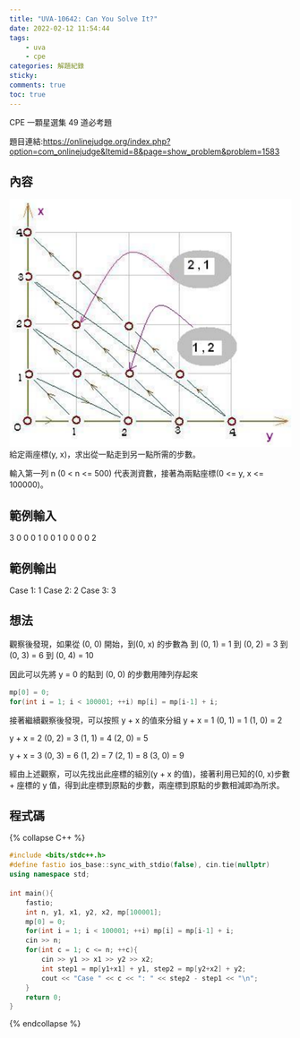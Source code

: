 ```yaml
---
title: "UVA-10642: Can You Solve It?"
date: 2022-02-12 11:54:44
tags:
    - uva
    - cpe
categories: 解題紀錄
sticky: 
comments: true
toc: true
---
```

CPE 一顆星選集 49 道必考題
<!--more-->
題目連結:https://onlinejudge.org/index.php?option=com_onlinejudge&Itemid=8&page=show_problem&problem=1583
## 內容
![](https://raw.githubusercontent.com/XChiChiX/images/main/img/UVA-10642.png)
給定兩座標(y, x)，求出從一點走到另一點所需的步數。

輸入第一列 n (0 < n <= 500) 代表測資數，接著為兩點座標(0 <= y, x <= 100000)。
## 範例輸入
3
0 0 0 1
0 0 1 0
0 0 0 2
## 範例輸出
Case 1: 1
Case 2: 2
Case 3: 3
## 想法
觀察後發現，如果從 (0, 0) 開始，到(0, x) 的步數為
到 (0, 1) = 1
到 (0, 2) = 3
到 (0, 3) = 6
到 (0, 4) = 10

因此可以先將 y = 0 的點到 (0, 0) 的步數用陣列存起來
```cpp
mp[0] = 0;
for(int i = 1; i < 100001; ++i) mp[i] = mp[i-1] + i;
```
接著繼續觀察後發現，可以按照 y + x 的值來分組
y + x = 1
(0, 1) = 1
(1, 0) = 2

y + x = 2
(0, 2) = 3
(1, 1) = 4
(2, 0) = 5

y + x = 3
(0, 3) = 6
(1, 2) = 7
(2, 1) = 8
(3, 0) = 9

經由上述觀察，可以先找出此座標的組別(y + x 的值)，接著利用已知的(0, x)步數 + 座標的 y 值，得到此座標到原點的步數，兩座標到原點的步數相減即為所求。

## 程式碼
{% collapse C++ %}
```cpp
#include <bits/stdc++.h>
#define fastio ios_base::sync_with_stdio(false), cin.tie(nullptr)
using namespace std;

int main(){
    fastio;
    int n, y1, x1, y2, x2, mp[100001];
    mp[0] = 0;
    for(int i = 1; i < 100001; ++i) mp[i] = mp[i-1] + i;
    cin >> n;
    for(int c = 1; c <= n; ++c){
        cin >> y1 >> x1 >> y2 >> x2;
        int step1 = mp[y1+x1] + y1, step2 = mp[y2+x2] + y2;
        cout << "Case " << c << ": " << step2 - step1 << "\n";
    }
    return 0;
}
```
{% endcollapse %}